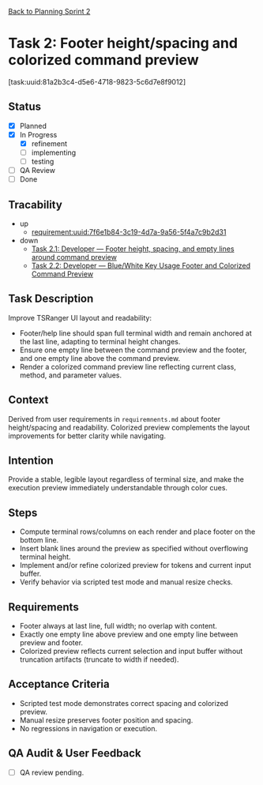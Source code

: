[Back to Planning Sprint 2](./planning.md)

# Task 2: Footer height/spacing and colorized command preview
[task:uuid:81a2b3c4-d5e6-4718-9823-5c6d7e8f9012]

## Status
- [x] Planned
- [x] In Progress
  - [x] refinement
  - [ ] implementing
  - [ ] testing
- [ ] QA Review
- [ ] Done

## Tracability
- up
  - [requirement:uuid:7f6e1b84-3c19-4d7a-9a56-5f4a7c9b2d31](./requiremnents.md)
- down
  - [Task 2.1: Developer — Footer height, spacing, and empty lines around command preview](./task-2.1-developer-footer-height-and-spacing.md)
  - [Task 2.2: Developer — Blue/White Key Usage Footer and Colorized Command Preview](./task-2.2-developer-footer-and-color-preview.md)

## Task Description
Improve TSRanger UI layout and readability:
- Footer/help line should span full terminal width and remain anchored at the last line, adapting to terminal height changes.
- Ensure one empty line between the command preview and the footer, and one empty line above the command preview.
- Render a colorized command preview line reflecting current class, method, and parameter values.

## Context
Derived from user requirements in `requiremnents.md` about footer height/spacing and readability. Colorized preview complements the layout improvements for better clarity while navigating.

## Intention
Provide a stable, legible layout regardless of terminal size, and make the execution preview immediately understandable through color cues.

## Steps
- Compute terminal rows/columns on each render and place footer on the bottom line.
- Insert blank lines around the preview as specified without overflowing terminal height.
- Implement and/or refine colorized preview for tokens and current input buffer.
- Verify behavior via scripted test mode and manual resize checks.

## Requirements
- Footer always at last line, full width; no overlap with content.
- Exactly one empty line above preview and one empty line between preview and footer.
- Colorized preview reflects current selection and input buffer without truncation artifacts (truncate to width if needed).

## Acceptance Criteria
- Scripted test mode demonstrates correct spacing and colorized preview.
- Manual resize preserves footer position and spacing.
- No regressions in navigation or execution.

## QA Audit & User Feedback
- [ ] QA review pending.


